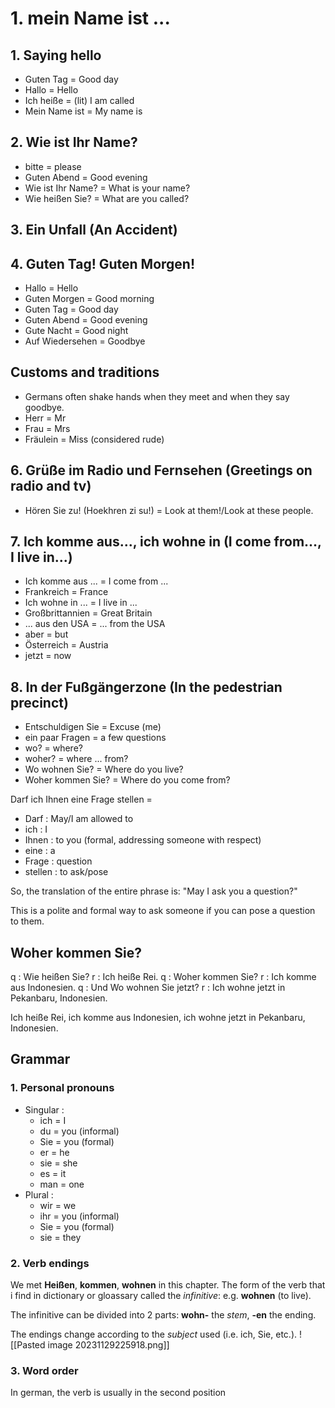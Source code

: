 # 1. mein Name ist ... 
## 1. Saying hello
- Guten Tag = Good day
- Hallo = Hello
- Ich heiße = (lit) I am called
- Mein Name ist = My name is

## 2. Wie ist Ihr Name? 
- bitte = please
- Guten Abend = Good evening
- Wie ist Ihr Name? = What is your name?
- Wie heißen Sie? = What are you called?

## 3. Ein Unfall (An Accident)
## 4. Guten Tag! Guten Morgen!
- Hallo = Hello
- Guten Morgen = Good morning
- Guten Tag = Good day
- Guten Abend = Good evening
- Gute Nacht = Good night
- Auf Wiedersehen = Goodbye

## Customs and traditions
- Germans often shake hands when they meet and when they say goodbye.
- Herr = Mr
- Frau = Mrs
- Fräulein = Miss (considered rude)

## 6. Grüße im Radio und Fernsehen (Greetings on radio and tv)
- Hören Sie zu! (Hoekhren zi su!) = Look at them!/Look at these people.

## 7. Ich komme aus..., ich wohne in (I come from..., I live in...)
- Ich komme aus ... = I come from ...
- Frankreich = France
- Ich wohne in ... = I live in ...
- Großbrittannien = Great Britain 
- ... aus den USA = ... from the USA
- aber = but
- Österreich = Austria
- jetzt = now

## 8. In der Fußgängerzone (In the pedestrian precinct)
- Entschuldigen Sie = Excuse (me)
- ein paar Fragen = a few questions
- wo? = where?
- woher? = where ... from?
- Wo wohnen Sie? = Where do you live?
- Woher kommen Sie? = Where do you come from?

Darf ich Ihnen eine Frage stellen = 
- Darf : May/I am allowed to
- ich : I
- Ihnen : to you (formal, addressing someone with respect)
- eine : a
- Frage : question
- stellen : to ask/pose

So, the translation of the entire phrase is: "May I ask you a question?"

This is a polite and formal way to ask someone if you can pose a question to them.

## Woher kommen Sie?
q : Wie heißen Sie?
r  : Ich heiße Rei.
q : Woher kommen Sie?
r  : Ich komme aus Indonesien.
q : Und Wo wohnen Sie jetzt?
r  : Ich wohne jetzt in Pekanbaru, Indonesien.

Ich heiße Rei, ich komme aus Indonesien, ich wohne jetzt in Pekanbaru, Indonesien.

## Grammar
### 1. Personal pronouns
- Singular :
	- ich = I
	- du = you (informal)
	- Sie = you (formal)
	- er = he
	- sie = she
	- es = it
	- man = one
- Plural : 
	- wir = we
	- ihr = you (informal)
	- Sie = you (formal)
	- sie = they
### 2. Verb endings
We met **Heißen**, **kommen**, **wohnen** in this chapter. The form of the verb that i find in dictionary or gloassary called the *infinitive*: e.g. **wohnen** (to live).

The infinitive can be divided into 2 parts: **wohn-** the *stem*, **-en** the ending.

The endings change according to the *subject* used (i.e. ich, Sie, etc.).
![[Pasted image 20231129225918.png]]

### 3. Word order
In german, the verb is usually in the second position
